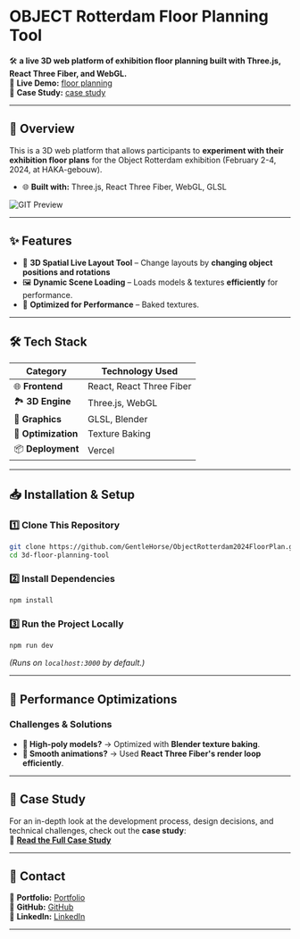 # OBJECT Rotterdam Floor Planning Tool

🛠️ **a live 3D web platform of exhibition floor planning built with Three.js, React Three Fiber, and WebGL.**  
🔗 **Live Demo:** [floor planning](https://object-rotterdam-2024-floor-plan.vercel.app/)  
📖 **Case Study:** [case study](https://toshihito-endo.com/object-rotterdam-2024)

---

## 📌 Overview

This is a 3D web platform that allows participants to **experiment with their exhibition floor plans** for the Object Rotterdam exhibition (February 2-4, 2024, at HAKA-gebouw).

- 🌐 **Built with:** Three.js, React Three Fiber, WebGL, GLSL

![GIT Preview](/public/videos/portfolio-website/portfolio-website-preview.gif)

---

## ✨ Features

- 🔧 **3D Spatial Live Layout Tool** –  Change layouts by **changing object positions and rotations**
- 🖼️ **Dynamic Scene Loading** – Loads models & textures **efficiently** for performance.
- 🚀 **Optimized for Performance** – Baked textures.

---

## 🛠️ Tech Stack

| **Category**        | **Technology Used**          |
| ------------------- | ---------------------------- |
| 🌐 **Frontend**     | React, React Three Fiber     |
| 🏞️ **3D Engine**    | Three.js, WebGL              |
| 🎨 **Graphics**     | GLSL, Blender                |
| 🚀 **Optimization** | Texture Baking               |
| 📦 **Deployment**   | Vercel                       |

---

## 📥 Installation & Setup

### **1️⃣ Clone This Repository**

```sh
git clone https://github.com/GentleHorse/ObjectRotterdam2024FloorPlan.git
cd 3d-floor-planning-tool
```

### **2️⃣ Install Dependencies**

```sh
npm install
```

### **3️⃣ Run the Project Locally**

```sh
npm run dev
```

_(Runs on `localhost:3000` by default.)_

---

## 🚀 Performance Optimizations

### **Challenges & Solutions**

- **🔄 High-poly models?** → Optimized with **Blender texture baking**.
- **🚀 Smooth animations?** → Used **React Three Fiber's render loop efficiently**.

---

## 📖 Case Study

For an in-depth look at the development process, design decisions, and technical challenges, check out the **case study**:  
🔗 **[Read the Full Case Study](https://toshihito-endo.com/object-rotterdam-2024)**

---

## 📧 Contact

📌 **Portfolio:** [Portfolio](https://toshihito-endo.com/works)  
📌 **GitHub:** [GitHub](https://github.com/GentleHorse)  
📌 **LinkedIn:** [LinkedIn](https://www.linkedin.com/in/toshihito-endo-a68a82172/)

---
